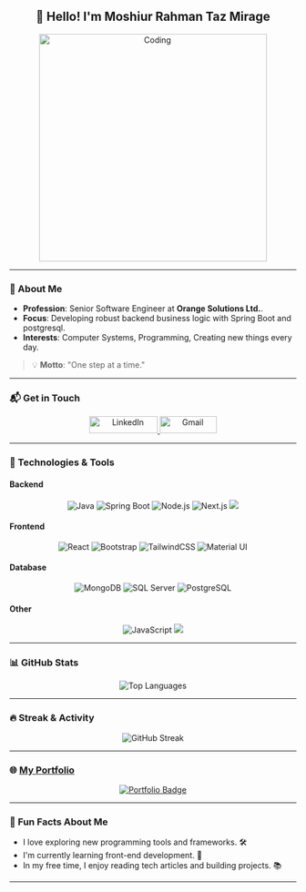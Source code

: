 <h2 align="center">👋 Hello! I'm Moshiur Rahman Taz Mirage</h2>
<p align="center">
  <img src="https://user-images.githubusercontent.com/74038190/212749171-b84692a8-2b04-4e3b-93ca-ac14705da224.gif" alt="Coding" width="400"/>
</p>

---

### 🚀 About Me
- **Profession**: Senior Software Engineer at **Orange Solutions Ltd.**.
- **Focus**: Developing robust backend business logic with Spring Boot and postgresql.
- **Interests**: Computer Systems, Programming, Creating new things every day.

> 💡 **Motto**: "One step at a time."

---

### 📬 Get in Touch
<p align="center">
  <a href="https://linkedin.com/in/moshiur-rahman-mirage-085059154" target="blank">
    <img src="https://img.shields.io/badge/LinkedIn-0077B5?style=for-the-badge&logo=linkedin&logoColor=white" alt="LinkedIn" height="30" width="120"/>
  </a>
  <a href="mailto:moshiur.mirage@gmail.com" target="blank">
    <img src="https://img.shields.io/badge/Gmail-D14836?style=for-the-badge&logo=gmail&logoColor=white" alt="Gmail" height="30" width="100"/>
  </a>
</p>

---

### 🧰 Technologies & Tools

#### Backend
<p align="center">
  <img src="https://img.shields.io/badge/Java-ED8B00?style=for-the-badge&logo=java&logoColor=white" alt="Java"/>
  <img src="https://img.shields.io/badge/Spring%20Boot-6DB33F?style=for-the-badge&logo=springboot&logoColor=white" alt="Spring Boot"/>
  <img src="https://img.shields.io/badge/Node.js-339933?style=for-the-badge&logo=nodedotjs&logoColor=white" alt="Node.js"/>
  <img src="https://img.shields.io/badge/Next-red?style=for-the-badge&logo=next.js&logoColor=white" alt="Next.js"/>
 <!-- <img src="https://img.shields.io/badge/RabbitMQ-FF6600?style=for-the-badge&logo=rabbitmq&logoColor=white" alt="RabbitMQ"/>
  <img src="https://img.shields.io/badge/WebRTC-333333?style=for-the-badge&logo=webrtc&logoColor=white" alt="WebRTC"/>
  <img src="https://img.shields.io/badge/github-%23121011.svg?style=for-the-badge&logo=github&logoColor=white" alt="GitHub"/>
  <img src="https://img.shields.io/badge/ELK%20Stack-005571?style=for-the-badge&logo=elasticstack&logoColor=white" alt="ELK Stack"/>  -->
  <img src="https://img.shields.io/badge/redis-%23DD0031.svg?style=for-the-badge&logo=redis&logoColor=white"/>
  
</p>

#### Frontend
<p align="center">
  <img src="https://img.shields.io/badge/React-20232A?style=for-the-badge&logo=react&logoColor=61DAFB" alt="React"/>
  <img src="https://img.shields.io/badge/Bootstrap-563D7C?style=for-the-badge&logo=bootstrap&logoColor=white" alt="Bootstrap"/>
  <img src="https://img.shields.io/badge/Tailwind_CSS-38B2AC?style=for-the-badge&logo=tailwind-css&logoColor=white" alt="TailwindCSS"/>
  <img src="https://img.shields.io/badge/Material--UI-0081CB?style=for-the-badge&logo=mui&logoColor=white" alt="Material UI"/>
</p>

#### Database
<p align="center">
  <img src="https://img.shields.io/badge/MongoDB-47A248?style=for-the-badge&logo=mongodb&logoColor=white" alt="MongoDB"/>
  <img src="https://img.shields.io/badge/Microsoft%20SQL%20Server-CC2927?style=for-the-badge&logo=microsoft%20sql%20server&logoColor=white" alt="SQL Server"/>
  <img src="https://img.shields.io/badge/PostgreSQL-336791?style=for-the-badge&logo=postgresql&logoColor=white" alt="PostgreSQL"/>
</p>

#### Other
<p align="center">
  <img src="https://img.shields.io/badge/JavaScript-F7DF1E?style=for-the-badge&logo=javascript&logoColor=black" alt="JavaScript"/>
  <img src="https://img.shields.io/badge/crystal-%23000000.svg?style=for-the-badge&logo=crystal&logoColor=white"/>
</p>

---

### 📊 GitHub Stats
<p align="center">
  <img src="https://github-readme-stats.vercel.app/api/top-langs/?username=moshiur-rahman-mirage&theme=radical&show_icons=true&hide_border=true&layout=compact" alt="Top Languages"/>
</p>

---

### 🔥 Streak & Activity
<p align="center">
  <img src="https://github-readme-streak-stats.herokuapp.com/?user=moshiur-rahman-mirage&theme=default&hide_border=true" alt="GitHub Streak"/>
</p>

---

### 🌐 [My Portfolio](https://portfolio-2b98e.web.app/)
<p align="center">
  <a href="https://portfolio-2b98e.web.app/">
    <img src="https://img.shields.io/badge/Portfolio-Visit%20Now-blue?style=for-the-badge&logo=web&logoColor=white" alt="Portfolio Badge"/>
  </a>
</p>

---

### 🎉 Fun Facts About Me
- I love exploring new programming tools and frameworks. 🛠️
- I'm currently learning front-end development. 🎨
- In my free time, I enjoy reading tech articles and building projects. 📚

---

